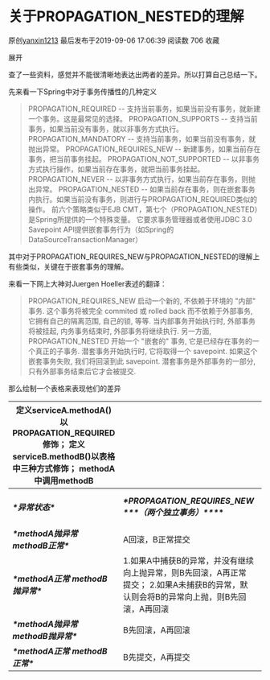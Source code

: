 # 关于PROPAGATION_NESTED的理解

原创[yanxin1213](https://me.csdn.net/yanxin1213) 最后发布于2019-09-06 17:06:39 阅读数 706 收藏

展开

查了一些资料，感觉并不能很清晰地表达出两者的差异。所以打算自己总结一下。

先来看一下Spring中对于事务传播性的几种定义

> PROPAGATION_REQUIRED -- 支持当前事务，如果当前没有事务，就新建一个事务。这是最常见的选择。
> PROPAGATION_SUPPORTS -- 支持当前事务，如果当前没有事务，就以非事务方式执行。
> PROPAGATION_MANDATORY -- 支持当前事务，如果当前没有事务，就抛出异常。
> PROPAGATION_REQUIRES_NEW -- 新建事务，如果当前存在事务，把当前事务挂起。
> PROPAGATION_NOT_SUPPORTED -- 以非事务方式执行操作，如果当前存在事务，就把当前事务挂起。
> PROPAGATION_NEVER -- 以非事务方式执行，如果当前存在事务，则抛出异常。
> PROPAGATION_NESTED -- 如果当前存在事务，则在嵌套事务内执行。如果当前没有事务，则进行与PROPAGATION_REQUIRED类似的操作。
> 前六个策略类似于EJB CMT，第七个（PROPAGATION_NESTED）是Spring所提供的一个特殊变量。
> 它要求事务管理器或者使用JDBC 3.0 Savepoint API提供嵌套事务行为（如Spring的DataSourceTransactionManager）

其中对于PROPAGATION_REQUIRES_NEW与PROPAGATION_NESTED的理解上有些类似，关键在于嵌套事务的理解。

来看一下网上大神对Juergen Hoeller表述的翻译：

> PROPAGATION_REQUIRES_NEW 启动一个新的, 不依赖于环境的 "内部" 事务. 这个事务将被完全 commited 或 rolled back 而不依赖于外部事务, 它拥有自己的隔离范围, 自己的锁, 等等. 当内部事务开始执行时, 外部事务将被挂起, 内务事务结束时, 外部事务将继续执行. 
>   另一方面, PROPAGATION_NESTED 开始一个 "嵌套的" 事务, 它是已经存在事务的一个真正的子事务. 潜套事务开始执行时, 它将取得一个 savepoint. 如果这个嵌套事务失败, 我们将回滚到此 savepoint. 潜套事务是外部事务的一部分, 只有外部事务结束后它才会被提交. 

那么绘制一个表格来表现他们的差异

| 定义serviceA.methodA()以PROPAGATION_REQUIRED修饰； 定义serviceB.methodB()以表格中三种方式修饰； methodA中调用methodB |                                                              |                                                              |                                                 |
| ------------------------------------------------------------ | ------------------------------------------------------------ | ------------------------------------------------------------ | ----------------------------------------------- |
| ***\*异常状态\****                                           | ***\*PROPAGATION_REQUIRES_NEW \*\*\*（两个独立事务）\*\*\**\*** | ***\*PROPAGATION_NESTED \*\*\*(B的事务嵌套在A的事务中)\*\*\**\*** | **PROPAGATION_REQUIRED \**\*(同一个事务)\*\**** |
| ***\*methodA抛异常 methodB正常\****                          | A回滚，B正常提交                                             | A与B一起回滚                                                 | A与B一起回滚                                    |
| ***\*methodA正常 methodB抛异常\****                          | 1.如果A中捕获B的异常，并没有继续向上抛异常，则B先回滚，A再正常提交； 2.如果A未捕获B的异常，默认则会将B的异常向上抛，则B先回滚，A再回滚 | B先回滚，A再正常提交                                         | A与B一起回滚                                    |
| ***\*methodA抛异常 methodB抛异常\****                        | B先回滚，A再回滚                                             | A与B一起回滚                                                 | A与B一起回滚                                    |
| ***\*methodA正常 methodB正常\****                            | B先提交，A再提交                                             | A与B一起提交                                                 | A与B一起提交                                    |